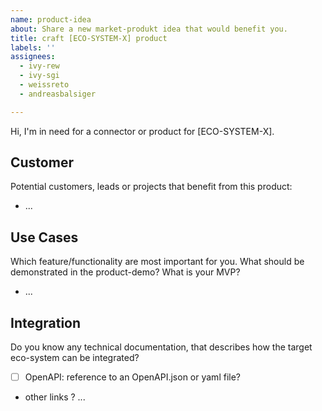 ```yaml
---
name: product-idea
about: Share a new market-produkt idea that would benefit you.
title: craft [ECO-SYSTEM-X] product
labels: ''
assignees:
  - ivy-rew
  - ivy-sgi
  - weissreto
  - andreasbalsiger

---
```


Hi, I'm in need for a connector or product for [ECO-SYSTEM-X].

## Customer

Potential customers, leads or projects that benefit from this product:

- ...

## Use Cases

Which feature/functionality are most important for you. 
What should be demonstrated in the product-demo?
What is your MVP?

- ...

## Integration

Do you know any technical documentation, that describes how the target eco-system can be integrated?

- [ ] OpenAPI: reference to an OpenAPI.json or yaml file?
- other links ? ...
